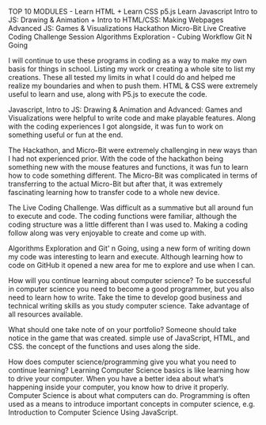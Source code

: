 TOP 10 MODULES -
Learn HTML + Learn CSS
p5.js
Learn Javascript
Intro to JS: Drawing & Animation + Intro to HTML/CSS: Making Webpages
Advanced JS: Games & Visualizations
Hackathon
Micro-Bit
Live Creative Coding Challenge Session
Algorithms Exploration - Cubing Workflow
Git N Going

I will continue to use these programs in coding as a way to make my own basis for things in school. Listing my work or creating a whole site to list my creations. These all tested my limits in what I could do and helped me realize my boundaries and when to push them. HTML & CSS were extremely useful to learn and use, along with P5.js to execute the code. 

Javascript, Intro to JS: Drawing & Animation and Advanced: Games and Visualizations were helpful to write code and make playable features. Along with the coding experiences I got alongside, it was fun to work on something useful or fun at the end. 

The Hackathon, and Micro-Bit were extremely challenging in new ways than I had not experienced prior. With the code of the hackathon being something new with the mouse features and functions, it was fun to learn how to code something different. The Micro-Bit was complicated in terms of transferring to the actual Micro-Bit but after that, it was extremely fascinating learning how to transfer code to a whole new device. 

The Live Coding Challenge. Was difficult as a summative but all around fun to execute and code. The coding functions were familiar, although the coding structure was a little different than I was used to. Making a coding follow along was very enjoyable to create and come up with.

Algorithms Exploration and Git' n Going, using a new form of writing down my code was interesting to learn and execute. Although learning how to code on GitHub it opened a new area for me to explore and use when I can. 


How will you continue learning about computer science?
   To be successful in computer science you need to become a good programmer, but you also need to learn how to write. Take the time to develop good business and    technical writing skills as you study computer science. Take advantage of all resources available.


What should one take note of on your portfolio?
   Someone should take notice in the game that was created. simple use of JavaScript, HTML, and CSS. the concept of the functions and uses along the side.


How does computer science/programming give you what you need to continue learning?
   Learning Computer Science basics is like learning how to drive your computer. When you have a better idea about what’s happening inside your computer, you know how to drive it properly. Computer Science is about what computers can do.  Programming is often used as a means to introduce important concepts in computer science, e.g. Introduction to Computer Science Using JavaScript.
